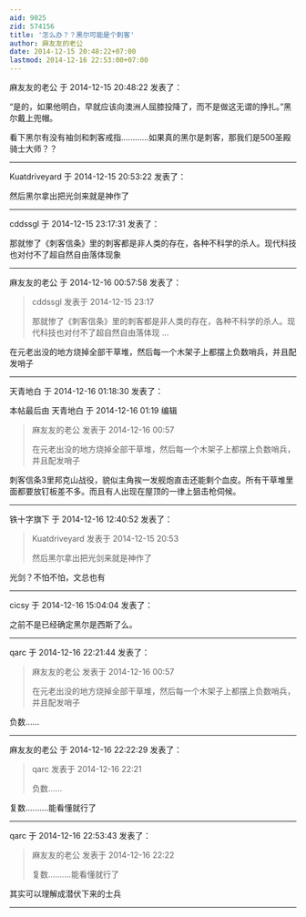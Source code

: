 ```yaml
---
aid: 9025
zid: 574156
title: '怎么办？？黑尔可能是个刺客'
author: 麻友友的老公
date: 2014-12-15 20:48:22+07:00
lastmod: 2014-12-16 22:53:00+07:00
---
```


麻友友的老公 于 2014-12-15 20:48:22 发表了：

“是的，如果他明白，早就应该向澳洲人屈膝投降了，而不是做这无谓的挣扎。”黑尔戴上兜帽。

看下黑尔有没有袖剑和刺客戒指............如果真的黑尔是刺客，那我们是500圣殿骑士大师？？

---------

Kuatdriveyard 于 2014-12-15 20:53:22 发表了：

然后黑尔拿出把光剑来就是神作了

---------

cddssgl 于 2014-12-15 23:17:31 发表了：

那就惨了《刺客信条》里的刺客都是非人类的存在，各种不科学的杀人。现代科技也对付不了超自然自由落体现象

---------

麻友友的老公 于 2014-12-16 00:57:58 发表了：

> cddssgl 发表于 2014-12-15 23:17
> 
> 那就惨了《刺客信条》里的刺客都是非人类的存在，各种不科学的杀人。现代科技也对付不了超自然自由落体现 ...



在元老出没的地方烧掉全部干草堆，然后每一个木架子上都摆上负数哨兵，并且配发哨子

---------

天青地白 于 2014-12-16 01:18:30 发表了：

本帖最后由 天青地白 于 2014-12-16 01:19 编辑 


> 
> 麻友友的老公 发表于 2014-12-16 00:57
> 
> 在元老出没的地方烧掉全部干草堆，然后每一个木架子上都摆上负数哨兵，并且配发哨子



刺客信条3里邦克山战役，貌似主角挨一发舰炮直击还能剩个血皮。所有干草堆里面都要放钉板差不多。而且有人出现在屋顶的一律上狙击枪伺候。

---------

铁十字旗下 于 2014-12-16 12:40:52 发表了：

> Kuatdriveyard 发表于 2014-12-15 20:53
> 
> 然后黑尔拿出把光剑来就是神作了



光剑？不怕不怕，文总也有

---------

cicsy 于 2014-12-16 15:04:04 发表了：

之前不是已经确定黑尔是西斯了么。

---------

qarc 于 2014-12-16 22:21:44 发表了：

> 麻友友的老公 发表于 2014-12-16 00:57
> 
> 在元老出没的地方烧掉全部干草堆，然后每一个木架子上都摆上负数哨兵，并且配发哨子



负数……

---------

麻友友的老公 于 2014-12-16 22:22:29 发表了：

> qarc 发表于 2014-12-16 22:21
> 
> 负数……



复数..........能看懂就行了

---------

qarc 于 2014-12-16 22:53:43 发表了：

> 麻友友的老公 发表于 2014-12-16 22:22
> 
> 复数..........能看懂就行了



其实可以理解成潜伏下来的士兵

---------

